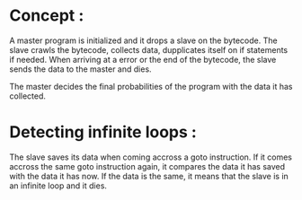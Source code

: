 # Concept :
A master program is initialized and it drops a slave on the bytecode. The slave crawls the bytecode, collects data, dupplicates itself on if statements if needed. When arriving at a error or the end of the bytecode, the slave sends the data to the master and dies. 

The master decides the final probabilities of the program with the data it has collected.

# Detecting infinite loops :
The slave saves its data when coming accross a goto instruction. If it comes accross the same goto instruction again, it compares the data it has saved with the data it has now. If the data is the same, it means that the slave is in an infinite loop and it dies.